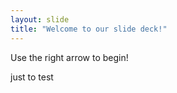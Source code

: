 ```yaml
---
layout: slide
title: "Welcome to our slide deck!"
---
```


Use the right arrow to begin!

just to test

